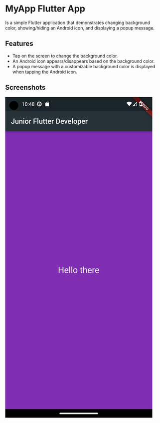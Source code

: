 # MyApp Flutter App

Is a simple Flutter application that demonstrates changing background color, showing/hiding an Android icon, and displaying a popup message.

## Features

- Tap on the screen to change the background color.
- An Android icon appears/disappears based on the background color.
- A popup message with a customizable background color is displayed when tapping the Android icon.

## Screenshots

[![Backgound change app Screenshots](screenshots/none.png)](screenshots/android_icon.png)
